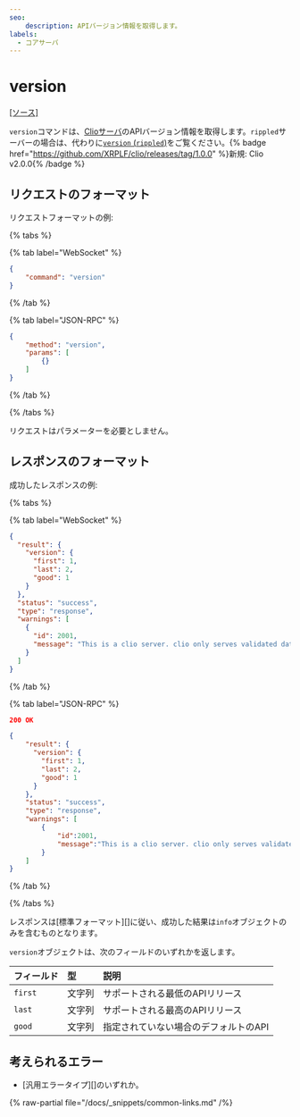 ```yaml
---
seo:
    description: APIバージョン情報を取得します。
labels:
  - コアサーバ
---
```

# version
[[ソース]](https://github.com/XRPLF/clio/blob/develop/src/rpc/handlers/VersionHandler.hpp "ソース")

`version`コマンドは、[Clioサーバ](../../../../concepts/networks-and-servers/the-clio-server.md)のAPIバージョン情報を取得します。`rippled`サーバーの場合は、代わりに[`version` (`rippled`)](../server-info-methods/version.md)をご覧ください。{% badge href="https://github.com/XRPLF/clio/releases/tag/1.0.0" %}新規: Clio v2.0.0{% /badge %}


## リクエストのフォーマット
リクエストフォーマットの例:

{% tabs %}

{% tab label="WebSocket" %}
```json
{
    "command": "version"
}
```
{% /tab %}

{% tab label="JSON-RPC" %}
```json
{
    "method": "version",
    "params": [
        {}
    ]
}
```
{% /tab %}

{% /tabs %}

<!-- [Try it! >](websocket-api-tool.html#version) -->

リクエストはパラメーターを必要としません。

## レスポンスのフォーマット

成功したレスポンスの例:

{% tabs %}

{% tab label="WebSocket" %}
```json
{
  "result": {
    "version": {
      "first": 1,
      "last": 2,
      "good": 1
    }
  },
  "status": "success",
  "type": "response",
  "warnings": [
    {
      "id": 2001,
      "message": "This is a clio server. clio only serves validated data. If you want to talk to rippled, include 'ledger_index':'current' in your request"
    }
  ]
}
```
{% /tab %}

{% tab label="JSON-RPC" %}
```json
200 OK

{
    "result": {
      "version": {
        "first": 1,
        "last": 2,
        "good": 1
      }
    },
    "status": "success",
    "type": "response",
    "warnings": [
        {
            "id":2001,
            "message":"This is a clio server. clio only serves validated data. If you want to talk to rippled, include 'ledger_index':'current' in your request"
        }
    ]
}
```
{% /tab %}

{% /tabs %}

レスポンスは[標準フォーマット][]に従い、成功した結果は`info`オブジェクトのみを含むものとなります。

`version`オブジェクトは、次のフィールドのいずれかを返します。

| フィールド | 型     | 説明 |
|:-----------|:-------|:------------------------------|
| `first`    | 文字列 | サポートされる最低のAPIリリース |
| `last`     | 文字列 | サポートされる最高のAPIリリース |
| `good`     | 文字列 | 指定されていない場合のデフォルトのAPI |

## 考えられるエラー

* [汎用エラータイプ][]のいずれか。

{% raw-partial file="/docs/_snippets/common-links.md" /%}
